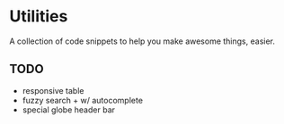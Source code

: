 # Utilities

A collection of code snippets to help you make awesome things, easier.

## TODO

* responsive table
* fuzzy search + w/ autocomplete
* special globe header bar
